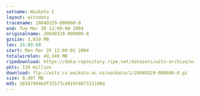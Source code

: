 ```yaml
---
setname: Waikato I
layout: witsdata
tracename: 20040329-000000-0
end: Tue Mar 30 12:00:00 2004
originalname: 20040329-000000-0
gzsize: 3,010 MB
len: 24:00:00
start: Mon Mar 29 12:00:01 2004
totalwirelen: 49,349 MB
ripedownload: https://data-repository.ripe.net/datasets/wits-archive/waikato/1/20040329-000000-0.gz
pkts: 116 million
download: ftp://wits.cs.waikato.ac.nz/waikato/1/20040329-000000-0.gz
size: 8,407 MB
md5: 38187994bdf33573c4919748f312100d
---
```

